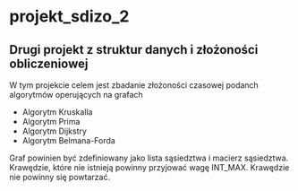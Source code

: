 # projekt_sdizo_2
## Drugi projekt z struktur danych i złożoności obliczeniowej

W tym projekcie celem jest zbadanie złożoności czasowej podanch algorytmów operujących na grafach
* Algorytm Kruskalla
* Algorytm Prima
* Algorytm Dijkstry
* Algorytm Belmana-Forda

Graf powinien być zdefiniowany jako lista sąsiedztwa i macierz sąsiedztwa. 
Krawędzie, które nie istnieją powinny przyjować wagę INT_MAX.
Krawędzie nie powinny się powtarzać.
